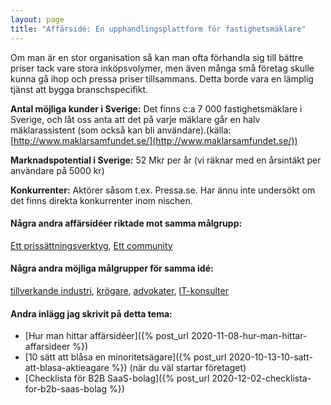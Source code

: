 ```yaml
---
layout: page
title: "Affärsidé: En upphandlingsplattform för fastighetsmäklare"
---
```

Om man är en stor organisation så kan man ofta förhandla sig till bättre priser tack vare stora inköpsvolymer, men även många små företag skulle kunna gå ihop och pressa priser tillsammans. Detta borde vara en lämplig tjänst att bygga branschspecifikt.

**Antal möjliga kunder i Sverige:** Det finns c:a 7 000 fastighetsmäklare i Sverige, och låt oss anta att det på varje mäklare går en halv mäklarassistent (som också kan bli användare).(källa: [http://www.maklarsamfundet.se/](http://www.maklarsamfundet.se/))

**Marknadspotential i Sverige:** 52 Mkr per år (vi räknar med en årsintäkt per användare på 5000 kr)

**Konkurrenter:** Aktörer såsom t.ex. Pressa.se. Har ännu inte undersökt om det finns direkta konkurrenter inom nischen.

#### Några andra affärsidéer riktade mot samma målgrupp:
[Ett prissättningsverktyg](/affarsideer/ett-prissattningsverktyg-for-fastighetsmaklare/), [Ett community](/affarsideer/ett-community-for-fastighetsmaklare/)


#### Några andra möjliga målgrupper för samma idé:
[tillverkande industri](/affarsideer/en-upphandlingsplattform-for-tillverkande-industri/), [krögare](/affarsideer/en-upphandlingsplattform-for-krogare/), [advokater](/affarsideer/en-upphandlingsplattform-for-advokater/), [IT-konsulter](/affarsideer/en-upphandlingsplattform-for-it-konsulter/)

#### Andra inlägg jag skrivit på detta tema:
- [Hur man hittar affärsidéer]({% post_url 2020-11-08-hur-man-hittar-affarsideer %})
- [10 sätt att blåsa en minoritetsägare]({% post_url 2020-10-13-10-satt-att-blasa-aktieagare %}) (när du väl startar företaget)
- [Checklista för B2B SaaS-bolag]({% post_url 2020-12-02-checklista-for-b2b-saas-bolag %})

